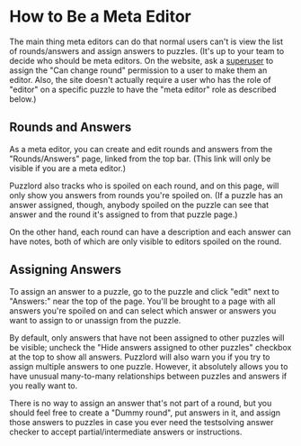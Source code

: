 # How to Be a Meta Editor

The main thing meta editors can do that normal users can't is view the list of rounds/answers and assign answers to puzzles. (It's up to your team to decide who should be meta editors. On the website, ask a [superuser](admin.md) to assign the "Can change round" permission to a user to make them an editor. Also, the site doesn't actually require a user who has the role of "editor" on a specific puzzle to have the "meta editor" role as described below.)

## Rounds and Answers

As a meta editor, you can create and edit rounds and answers from the "Rounds/Answers" page, linked from the top bar. (This link will only be visible if you are a meta editor.)

Puzzlord also tracks who is spoiled on each round, and on this page, will only show you answers from rounds you're spoiled on. (If a puzzle has an answer assigned, though, anybody spoiled on the puzzle can see that answer and the round it's assigned to from that puzzle page.)

On the other hand, each round can have a description and each answer can have notes, both of which are only visible to editors spoiled on the round.

## Assigning Answers

To assign an answer to a puzzle, go to the puzzle and click "edit" next to "Answers:" near the top of the page. You'll be brought to a page with all answers you're spoiled on and can select which answer or answers you want to assign to or unassign from the puzzle.

By default, only answers that have not been assigned to other puzzles will be visible; uncheck the "Hide answers assigned to other puzzles" checkbox at the top to show all answers. Puzzlord will also warn you if you try to assign multiple answers to one puzzle. However, it absolutely allows you to have unusual many-to-many relationships between puzzles and answers if you really want to.

There is no way to assign an answer that's not part of a round, but you should feel free to create a "Dummy round", put answers in it, and assign those answers to puzzles in case you ever need the testsolving answer checker to accept partial/intermediate answers or instructions.
